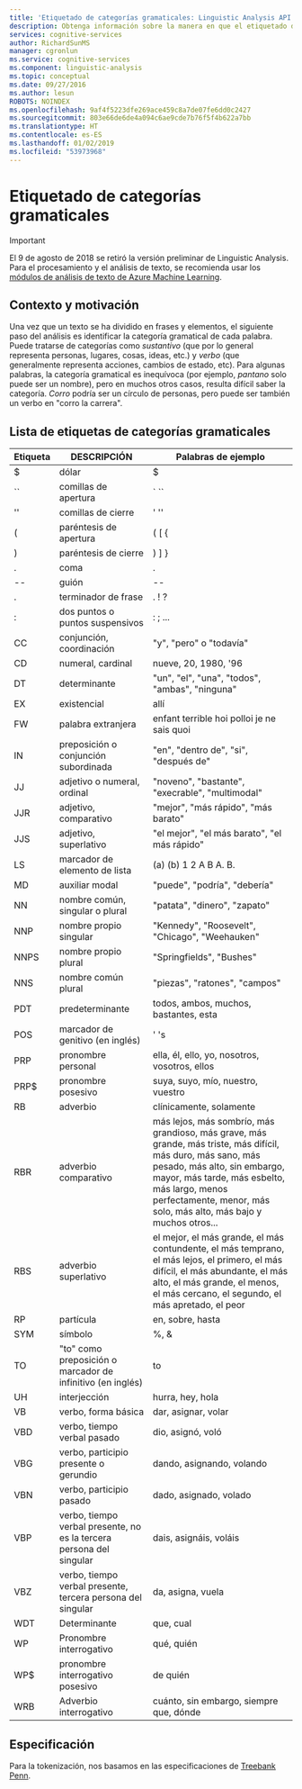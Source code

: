 ```yaml
---
title: 'Etiquetado de categorías gramaticales: Linguistic Analysis API'
description: Obtenga información sobre la manera en que el etiquetado de categorías gramaticales en Linguistic Analysis API permite identificar la categoría o función de cada palabra del texto.
services: cognitive-services
author: RichardSunMS
manager: cgronlun
ms.service: cognitive-services
ms.component: linguistic-analysis
ms.topic: conceptual
ms.date: 09/27/2016
ms.author: lesun
ROBOTS: NOINDEX
ms.openlocfilehash: 9af4f5223dfe269ace459c8a7de07fe6dd0c2427
ms.sourcegitcommit: 803e66de6de4a094c6ae9cde7b76f5f4b622a7bb
ms.translationtype: HT
ms.contentlocale: es-ES
ms.lasthandoff: 01/02/2019
ms.locfileid: "53973968"
---
```

# <a name="part-of-speech-tagging"></a>Etiquetado de categorías gramaticales

> [!IMPORTANT]
> El 9 de agosto de 2018 se retiró la versión preliminar de Linguistic Analysis. Para el procesamiento y el análisis de texto, se recomienda usar los [módulos de análisis de texto de Azure Machine Learning](https://docs.microsoft.com/azure/machine-learning/studio-module-reference/text-analytics).

## <a name="background-and-motivation"></a>Contexto y motivación

Una vez que un texto se ha dividido en frases y elementos, el siguiente paso del análisis es identificar la categoría gramatical de cada palabra.
Puede tratarse de categorías como *sustantivo* (que por lo general representa personas, lugares, cosas, ideas, etc.) y *verbo* (que generalmente representa acciones, cambios de estado, etc). Para algunas palabras, la categoría gramatical es inequívoca (por ejemplo, *pantano* solo puede ser un nombre), pero en muchos otros casos, resulta difícil saber la categoría.
*Corro* podría ser un círculo de personas, pero puede ser también un verbo en "corro la carrera".

## <a name="list-of-part-of-speech-tags"></a>Lista de etiquetas de categorías gramaticales

| Etiqueta | DESCRIPCIÓN | Palabras de ejemplo |
|-----|-------------|---------------|
| $ | dólar | $ |
| \`\` | comillas de apertura | \` \`\` |
| '' | comillas de cierre | ' '' |
| ( | paréntesis de apertura | ( [ { |
| ) | paréntesis de cierre | ) ] } |
| . | coma | . |
| -- | guión | -- |
| . | terminador de frase | . ! ? |
| : | dos puntos o puntos suspensivos | : ; ... |
| CC | conjunción, coordinación | "y", "pero" o "todavía"|
| CD | numeral, cardinal | nueve, 20, 1980, '96 |
| DT | determinante |"un", "el", "una", "todos", "ambas", "ninguna"|
| EX | existencial | allí |
| FW | palabra extranjera | enfant terrible hoi polloi je ne sais quoi |
| IN | preposición o conjunción subordinada| "en", "dentro de", "si", "después de" |
| JJ | adjetivo o numeral, ordinal | "noveno", "bastante", "execrable", "multimodal" |
| JJR | adjetivo, comparativo | "mejor", "más rápido", "más barato" |
| JJS | adjetivo, superlativo | "el mejor", "el más barato", "el más rápido" |
| LS | marcador de elemento de lista | (a) (b) 1 2 A B A. B. |
| MD | auxiliar modal | "puede", "podría", "debería" |
| NN | nombre común, singular o plural | "patata", "dinero", "zapato" |
| NNP | nombre propio singular | "Kennedy", "Roosevelt", "Chicago", "Weehauken" |
| NNPS | nombre propio plural | "Springfields", "Bushes" |
| NNS | nombre común plural | "piezas", "ratones", "campos" |
| PDT | predeterminante | todos, ambos, muchos, bastantes, esta |
| POS | marcador de genitivo (en inglés) | ' 's |
| PRP | pronombre personal | ella, él, ello, yo, nosotros, vosotros, ellos |
| PRP$ | pronombre posesivo | suya, suyo, mío, nuestro, vuestro |
| RB | adverbio | clínicamente, solamente |
| RBR | adverbio comparativo | más lejos, más sombrío, más grandioso, más grave, más grande, más triste, más difícil, más duro, más sano, más pesado, más alto, sin embargo, mayor, más tarde, más esbelto, más largo, menos perfectamente, menor, más solo, más alto, más bajo y muchos otros... |
| RBS | adverbio superlativo | el mejor, el más grande, el más contundente, el más temprano, el más lejos, el primero, el más difícil, el más abundante, el más alto, el más grande, el menos, el más cercano, el segundo, el más apretado, el peor |
| RP | partícula | en, sobre, hasta |
| SYM | símbolo | %, & |
| TO | "to" como preposición o marcador de infinitivo (en inglés) | to |
| UH | interjección | hurra, hey, hola |
| VB | verbo, forma básica | dar, asignar, volar |
| VBD | verbo, tiempo verbal pasado | dio, asignó, voló |
| VBG | verbo, participio presente o gerundio | dando, asignando, volando |
| VBN | verbo, participio pasado | dado, asignado, volado |
| VBP | verbo, tiempo verbal presente, no es la tercera persona del singular | dais, asignáis, voláis |
| VBZ | verbo, tiempo verbal presente, tercera persona del singular | da, asigna, vuela |
| WDT | Determinante | que, cual |
| WP | Pronombre interrogativo | qué, quién |
| WP$ | pronombre interrogativo posesivo | de quién |
| WRB | Adverbio interrogativo | cuánto, sin embargo, siempre que, dónde |

## <a name="specification"></a>Especificación

Para la tokenización, nos basamos en las especificaciones de [Treebank Penn](https://catalog.ldc.upenn.edu/LDC99T42).
